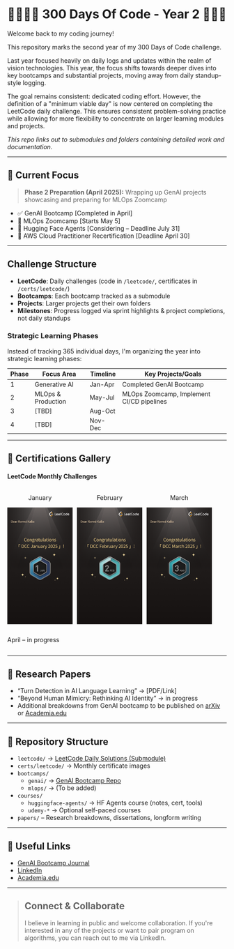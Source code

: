 # 👨‍💻✨🔭 300 Days Of Code - Year 2 🚀💡🎯

Welcome back to my coding journey!

This repository marks the second year of my 300 Days of Code challenge.

Last year focused heavily on daily logs and updates within the realm of vision technologies. This year, the focus shifts towards deeper dives into key bootcamps and substantial projects, moving away from daily standup-style logging.

The goal remains consistent: dedicated coding effort. However, the definition of a "minimum viable day" is now centered on completing the LeetCode daily challenge. This ensures consistent problem-solving practice while allowing for more flexibility to concentrate on larger learning modules and projects.

_This repo links out to submodules and folders containing detailed work and documentation._

---

## 🎯 Current Focus

> **Phase 2 Preparation (April 2025):** Wrapping up GenAI projects showcasing and preparing for MLOps Zoomcamp

- ✅ GenAI Bootcamp [Completed in April]
- 🧠 MLOps Zoomcamp [Starts May 5]
- 🤖 Hugging Face Agents [Considering – Deadline July 31]
- 📜 AWS Cloud Practitioner Recertification [Deadline April 30]

---

## Challenge Structure

- **LeetCode**: Daily challenges (code in `/leetcode/`, certificates in `/certs/leetcode/`)
- **Bootcamps**: Each bootcamp tracked as a submodule
- **Projects**: Larger projects get their own folders
- **Milestones**: Progress logged via sprint highlights & project completions, not daily standups

### Strategic Learning Phases

Instead of tracking 365 individual days, I'm organizing the year into strategic learning phases:

| Phase | Focus Area         | Timeline | Key Projects/Goals                        |
| ----- | ------------------ | -------- | ----------------------------------------- |
| 1     | Generative AI      | Jan-Apr  | Completed GenAI Bootcamp                  |
| 2     | MLOps & Production | May-Jul  | MLOps Zoomcamp, Implement CI/CD pipelines |
| 3     | [TBD]              | Aug-Oct  |                                           |
| 4     | [TBD]              | Nov-Dec  |                                           |

---

## 🧪 Certifications Gallery

#### LeetCode Monthly Challenges

<div style="display: flex; flex-wrap: wrap; gap: 10px;">

<div style="text-align: center;">
    <p>January</p>
    <img src="certs/leetcode/2025-01.png" alt="Jan Cert" width="150">
</div>

<div style="text-align: center;">
    <p>February</p>
    <img src="certs/leetcode/2025-02.png" alt="Feb Cert" width="150">
</div>

<div style="text-align: center;">
    <p>March</p>
    <img src="certs/leetcode/2025-03.png" alt="Mar Cert" width="150">
</div>

<div style="text-align: center;">
    <p>April – in progress</p>
</div>

</div>

---

## 📘 Research Papers

- “Turn Detection in AI Language Learning” → [PDF/Link]
- “Beyond Human Mimicry: Rethinking AI Identity” → in progress
- Additional breakdowns from GenAI bootcamp to be published on [arXiv](https://arxiv.org/) or [Academia.edu](https://www.academia.edu/yourprofile)

---

## 📁 Repository Structure

- `leetcode/` → [LeetCode Daily Solutions (Submodule)](https://github.com/yourusername/leetcode-solutions)
- `certs/leetcode/` → Monthly certificate images
- `bootcamps/`
  - `genai/` → [GenAI Bootcamp Repo](https://github.com/yourusername/genai-bootcamp-2025)
  - `mlops/` → (To be added)
- `courses/`
  - `huggingface-agents/` → HF Agents course (notes, cert, tools)
  - `udemy-*` → Optional self-paced courses
- `papers/` – Research breakdowns, dissertations, longform writing

---

## 🔗 Useful Links

- [GenAI Bootcamp Journal](https://github.com/Ramsi-K/free-genai-bootcamp-2025/blob/main/journal.md)
- [LinkedIn](https://www.linkedin.com/in/ramsikalia/)
- [Academia.edu](https://independentscholar.academia.edu/RamsiKalia)

---

> ## Connect & Collaborate
>
> I believe in learning in public and welcome collaboration. If you're interested in any of the projects or want to pair program on algorithms, you can reach out to me via LinkedIn.
